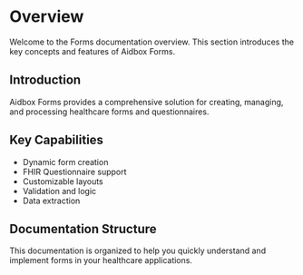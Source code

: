 # Overview

Welcome to the Forms documentation overview. This section introduces the key concepts and features of Aidbox Forms.

## Introduction

Aidbox Forms provides a comprehensive solution for creating, managing, and processing healthcare forms and questionnaires.

## Key Capabilities

- Dynamic form creation
- FHIR Questionnaire support
- Customizable layouts
- Validation and logic
- Data extraction

## Documentation Structure

This documentation is organized to help you quickly understand and implement forms in your healthcare applications.